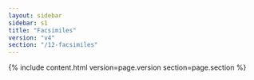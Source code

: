 ```yaml
---
layout: sidebar
sidebar: s1
title: "Facsimiles"
version: "v4"
section: "/12-facsimiles"
---
```

{% include content.html version=page.version section=page.section %}